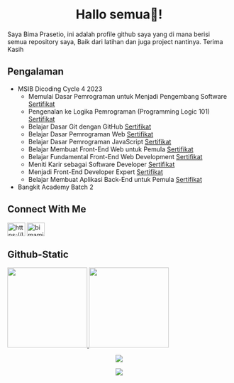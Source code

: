 <h1 align="center">Hallo semua👋!</h1>
Saya Bima Prasetio, ini adalah profile github saya yang di mana berisi semua repository saya, Baik dari latihan dan juga project nantinya. Terima Kasih

## Pengalaman
- MSIB Dicoding Cycle 4 2023
   * Memulai Dasar Pemrograman untuk Menjadi Pengembang Software [Sertifikat](https://www.dicoding.com/certificates/1OP80GQ2VXQK)
   * Pengenalan ke Logika Pemrograman (Programming Logic 101) [Sertifikat](https://www.dicoding.com/certificates/4EXGNWMLQZRL)
   * Belajar Dasar Git dengan GitHub [Sertifikat](https://www.dicoding.com/certificates/07Z6V22LYXQR)
   * Belajar Dasar Pemrograman Web [Sertifikat](https://www.dicoding.com/certificates/JMZVNW0OOPN9)
   * Belajar Dasar Pemrograman JavaScript [Sertifikat](https://www.dicoding.com/certificates/6RPN6EGN8P2M)
   * Belajar Membuat Front-End Web untuk Pemula [Sertifikat](https://www.dicoding.com/certificates/QLZ92L5V9X5D)
   * Belajar Fundamental Front-End Web Development [Sertifikat](https://www.dicoding.com/certificates/ERZRG5YQNPYV)
   * Meniti Karir sebagai Software Developer [Sertifikat](https://www.dicoding.com/certificates/JLX1DGQE5Z72)
   * Menjadi Front-End Developer Expert [Sertifikat](https://www.dicoding.com/certificates/0LZ0945VNZ65)
   * Belajar Membuat Aplikasi Back-End untuk Pemula [Sertifikat](https://www.dicoding.com/certificates/72ZD804M9ZYW)
- Bangkit Academy Batch 2

## Connect With Me
<p align="left">
  <a href="https://linkedin.com/in/bimamib16" target="blank"><img align="center" src="https://raw.githubusercontent.com/rahuldkjain/github-profile-readme-generator/master/src/images/icons/Social/linked-in-alt.svg" alt="https://linkedin.com/in/bimamib" height="30" width="40" /></a>
  <a href="https://instagram.com/bimamib_16" target="blank"><img align="center" src="https://raw.githubusercontent.com/rahuldkjain/github-profile-readme-generator/master/src/images/icons/Social/instagram.svg"   alt="bimamib_16" height="30" width="40" /></a>
</p>

## Github-Static
<p align="left">
<a href="https://github.com/bimamib">
  <img height="180em" src="https://github-readme-stats-eight-theta.vercel.app/api?username=bimamib&show_icons=true&theme=algolia&include_all_commits=true&count_private=true"/>
  <img height="180em" src="https://github-readme-stats-eight-theta.vercel.app/api/top-langs/?username=bimamib&layout=compact&langs_count=8&theme=algolia"/>
</a>
</p>
  
<p align="center">
  <img src="https://github-readme-streak-stats.herokuapp.com?user=bimamib&theme=github-dark-blue&hide_border=true" />
</p>
<p align="center">
  <a href="https://github.com/bimamib/"><img src="https://komarev.com/ghpvc/?username=bimamib&style=flat-square&color=blue&label=Views"/></a>
</p>
